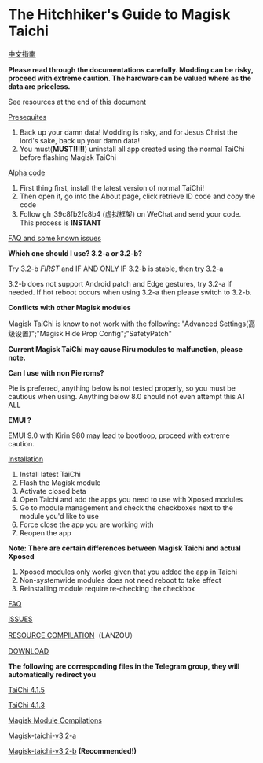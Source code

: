 # The Hitchhiker's Guide to Magisk Taichi

[中文指南](https://github.com/hh2333/EXposed-Guide/)

**Please read through the documentations carefully. Modding can be risky, proceed with extreme caution. The hardware can be valued where as the data are priceless.**

See resources at the end of this document

[Presequites](https://github.com/tiann/EXposed/wiki/%E5%87%86%E5%A4%87%E4%BA%8B%E9%A1%B9)

1. Back up your damn data! Modding is risky, and for Jesus Christ the lord's sake, back up your damn data!
2. You must(**MUST!!!!!**) uninstall all app created using the normal TaiChi before flashing Magisk TaiChi

[Alpha code](https://github.com/tiann/EXposed/wiki/%E5%86%85%E6%B5%8B%E7%A0%81%E5%8F%91%E6%94%BE)

1. First thing first, install the latest version of normal TaiChi!
2. Then open it, go into the About page, click retrieve ID code and copy the code
3. Follow gh_39c8fb2fc8b4 (虚拟框架) on WeChat and send your code. This process is **INSTANT**

[FAQ and some known issues](https://github.com/tiann/EXposed/wiki/%E6%B3%A8%E6%84%8F%E4%BA%8B%E9%A1%B9%E5%92%8C%E5%B7%B2%E7%9F%A5%E9%97%AE%E9%A2%98)

**Which one should I use? 3.2-a or 3.2-b?**

Try 3.2-b *FIRST* and IF AND ONLY IF 3.2-b is stable, then try 3.2-a

3.2-b does not support Android patch and Edge gestures, try 3.2-a if needed. If hot reboot occurs when using 3.2-a then please switch to 3.2-b.

**Conflicts with other Magisk modules**

Magisk TaiChi is know to not work with the following: "Advanced Settings(高级设置)";"Magisk Hide Prop Config";"SafetyPatch"

**Current Magisk TaiChi may cause Riru modules to malfunction, please note.**

**Can I use with non Pie roms?**

Pie is preferred, anything below is not tested properly, so you must be cautious when using. Anything below 8.0 should not even attempt this AT ALL

**EMUI ?**

EMUI 9.0 with Kirin 980 may lead to bootloop, proceed with extreme caution.

[Installation](https://github.com/tiann/EXposed/wiki/%E5%A6%82%E4%BD%95%E4%BD%BF%E7%94%A8)

1. Install latest TaiChi
2. Flash the Magisk module
3. Activate closed beta
4. Open Taichi and add the apps you need to use with Xposed modules
5. Go to module management and check the checkboxes next to the module you'd like to use
6. Force close the app you are working with
7. Reopen the app

**Note: There are certain differences between Magisk Taichi and actual Xposed**

1. Xposed modules only works given that you added the app in Taichi
2. Non-systemwide modules does not need reboot to take effect
3. Reinstalling module require re-checking the checkbox

[FAQ](https://github.com/tiann/EXposed/wiki/%E5%B8%B8%E8%A7%81%E9%97%AE%E9%A2%98)

[ISSUES](https://github.com/tiann/EXposed/issues)

[RESOURCE COMPILATION](https://www.lanzous.com/b567813)（LANZOU）

[DOWNLOAD](http://43.245.220.89/plugin.json)

**The following are corresponding files in the Telegram group, they will automatically redirect you**

[TaiChi 4.1.5](https://t.me/vxp_group/101030)

[TaiChi 4.1.3](https://t.me/vxp_group/96509)

[Magisk Module Compilations](https://t.me/vxp_group/96625)

[Magisk-taichi-v3.2-a](https://t.me/vxp_group/97013)

[Magisk-taichi-v3.2-b](https://t.me/vxp_group/97014) **(Recommended!)**

